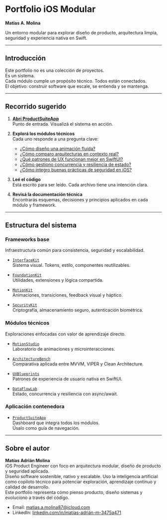 # Portfolio iOS Modular  
**Matías A. Molina**

Un entorno modular para explorar diseño de producto, arquitectura limpia, seguridad y experiencia nativa en Swift.

---

## Introducción

Este portfolio no es una colección de proyectos.  
Es un sistema.  
Cada módulo cumple un propósito técnico. Todos están conectados.  
El objetivo: construir software que escale, se entienda y se mantenga.

---

## Recorrido sugerido

1. **[Abrí ProductSuiteApp](https://github.com/matias-a-m/ProductSuiteApp)**  
   Punto de entrada. Visualizá el sistema en acción.

2. **Explorá los módulos técnicos**  
   Cada uno responde a una pregunta clave:

   - [¿Cómo diseño una animación fluida?](https://github.com/matias-a-m/MotionStudio)
   - [¿Cómo comparo arquitecturas en contexto real?](https://github.com/matias-a-m/ArchitectureBench)
   - [¿Qué patrones de UX funcionan mejor en SwiftUI?](https://github.com/matias-a-m/UXBlueprints)
   - [¿Cómo gestiono concurrencia y resiliencia de estado?](https://github.com/matias-a-m/DataFlowLab)
   - [¿Cómo integro buenas prácticas de seguridad en iOS?](https://github.com/matias-a-m/SecurityKit)

3. **Leé el código**  
   Está escrito para ser leído. Cada archivo tiene una intención clara.

4. **Revisá la documentación técnica**  
   Encontrarás esquemas, decisiones y principios aplicados en cada módulo y framework.

---

## Estructura del sistema

### Frameworks base  
Infraestructura común para consistencia, seguridad y escalabilidad.

- [`InterfaceKit`](https://github.com/matias-a-m/InterfaceKit)  
  Sistema visual. Tokens, estilo, componentes reutilizables.

- [`FoundationKit`](https://github.com/matias-a-m/FoundationKit)  
  Utilidades, extensiones y lógica compartida.

- [`MotionKit`](https://github.com/matias-a-m/MotionKit)  
  Animaciones, transiciones, feedback visual y háptico.

- [`SecurityKit`](https://github.com/matias-a-m/SecurityKit)  
  Criptografía, almacenamiento seguro, autenticación biométrica.

### Módulos técnicos  
Exploraciones enfocadas con valor de aprendizaje directo.

- [`MotionStudio`](https://github.com/matias-a-m/MotionStudio)  
  Laboratorio de animaciones y microinteracciones.

- [`ArchitectureBench`](https://github.com/matias-a-m/ArchitectureBench)  
  Comparativa aplicada entre MVVM, VIPER y Clean Architecture.

- [`UXBlueprints`](https://github.com/matias-a-m/UXBlueprints)  
  Patrones de experiencia de usuario nativa en SwiftUI.

- [`DataFlowLab`](https://github.com/matias-a-m/DataFlowLab)  
  Estado, concurrencia y resiliencia con async/await.

### Aplicación contenedora

- [`ProductSuiteApp`](https://github.com/matias-a-m/ProductSuiteApp)  
  Dashboard que integra todos los módulos.  
  Úsalo como guía de navegación.

---

## Sobre el autor

**Matías Adrián Molina**  
iOS Product Engineer con foco en arquitectura modular, diseño de producto y seguridad aplicada.  
Diseño software sostenible, nativo y escalable. Uso la inteligencia artificial como copiloto técnico para potenciar exploración, aprendizaje continuo y calidad de desarrollo.  
Este portfolio representa cómo pienso producto, diseño sistemas y evoluciono a través del código.

- Email: [matias.a.molina87@icloud.com](mailto:matias.a.molina87@icloud.com)  
- LinkedIn: [linkedin.com/in/matias-adrián-m-3475a471](https://linkedin.com/in/matias-adrián-m-3475a471)

